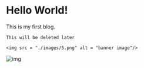 # Hello World!

This is my first blog.

`This will be deleted later`

`<img src = "./images/5.png" alt = "banner image"/>`

![img]()
